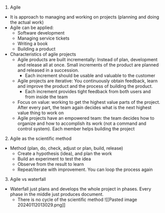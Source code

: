 1. Agile
- It is approach to managing and working on projects (planning and doing the actual work)
- Agile can be applied:
	- Software development
	- Managing service tickets
	- Writing a book
	- Building a product
- Characteristics of agile projects
	- Agile products are built incrementally: Instead of plan, development and release all at once. Small increments of the product are planned and released in a succession.
		- Each increment should be usable and valuable to the customer
	- Agile projects are iterative: You continuously obtain feedback, learn and improve the product and the process of building the product. 
		- Each increment provides tight feedback from both users and from inside the team
	- Focus on value: working to get the highest value parts of the project. After every part, the team again decides what is the next highest value thing to work on
	- Agile projects have an empowered team: the team decides how to organize and how to accomplish its work (not a command and control system). Each member helps building the project
2. Agile as the scientific method
- Method (plan, do, check, adjust or plan, build, release)
	- Create a hypothesis (idea), and plan the work
	- Build an experiment to test the idea
	- Observe from the result to learn
	- Repeat/iterate with improvement. You can loop the process again
3. Agile vs waterfall
- Waterfall just plans and develops the whole project in phases. Every phase in the middle just produces document.
	- There is no cycle of the scientific method
	![[Pasted image 20240112013029.png]]
	